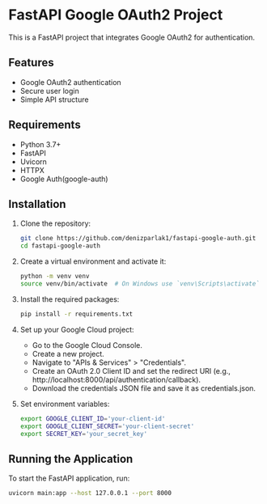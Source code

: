 # FastAPI Google OAuth2 Project

This is a FastAPI project that integrates Google OAuth2 for authentication.

## Features

- Google OAuth2 authentication
- Secure user login
- Simple API structure

## Requirements

- Python 3.7+
- FastAPI
- Uvicorn
- HTTPX
- Google Auth(google-auth)

## Installation

1. Clone the repository:

   ```bash
   git clone https://github.com/denizparlak1/fastapi-google-auth.git
   cd fastapi-google-auth

2. Create a virtual environment and activate it:
    ```bash
    python -m venv venv
    source venv/bin/activate  # On Windows use `venv\Scripts\activate`

3. Install the required packages:
    ```bash
    pip install -r requirements.txt

4. Set up your Google Cloud project:
   - Go to the Google Cloud Console.
   - Create a new project.
   - Navigate to "APIs & Services" > "Credentials".
   - Create an OAuth 2.0 Client ID and set the redirect URI (e.g., http://localhost:8000/api/authentication/callback).
   - Download the credentials JSON file and save it as credentials.json.


5. Set environment variables:
    ```bash
    export GOOGLE_CLIENT_ID='your-client-id'
    export GOOGLE_CLIENT_SECRET='your-client-secret'
    export SECRET_KEY='your_secret_key'
   
## Running the Application
To start the FastAPI application, run:
   ```bash
   uvicorn main:app --host 127.0.0.1 --port 8000
